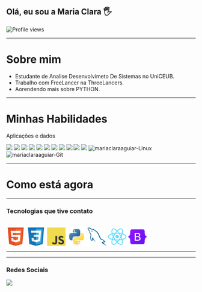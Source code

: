 ## Olá, eu sou a Maria Clara 🖐

<p align="left"> <img src="https://komarev.com/ghpvc/?username=MariaClaraAguiarFranco&color=green" alt="Profile views" /></p>

<hr>

 # Sobre mim
* Estudante de Analise Desenvolvimeto De Sistemas no UniCEUB.
* Trabalho com FreeLancer na ThreeLancers.
* Aorendendo mais sobre PYTHON.

<hr>

# Minhas Habilidades
<p> Aplicações e dados </p>
<div>
<img alingn="center" src="https://img.shields.io/badge/Python-14354C?style=for-the-badge&logo=python&logoColor=white"/>
<img alingn="center" src="https://img.shields.io/badge/HTML-239120?style=for-the-badge&logo=html5&logoColor=white"/>
<img alingn="center" src="https://img.shields.io/badge/CSS-239120?&style=for-the-badge&logo=css3&logoColor=white"/>
<img alingn="center" src="https://img.shields.io/badge/JavaScript-323330?style=for-the-badge&logo=javascript&logoColor=F7DF1E"/>
<img alingn="center" src="	https://img.shields.io/badge/PHP-777BB4?style=for-the-badge&logo=php&logoColor=white"/>
<img alingn="center" src=" https://img.shields.io/badge/React-20232A?style=for-the-badge&logo=react&logoColor=61DAFB"/>
<img alingn="center" src="https://img.shields.io/badge/Angular-DD0031?style=for-the-badge&logo=angular&logoColor=white"/>
<img alingn="center" src="https://img.shields.io/badge/Django-092E20?style=for-the-badge&logo=django&logoColor=white"/>
<img alingn="center" src="https://img.shields.io/badge/Flask-000000?style=for-the-badge&logo=flask&logoColor=white"/>
<img alingn="center" src="https://img.shields.io/badge/MongoDB-4EA94B?style=for-the-badge&logo=mongodb&logoColor=white"/>
<img alingn="center" src="https://img.shields.io/badge/Microsoft_Excel-217346?style=for-the-badge&logo=microsoft-excel&logoColor=white"/>
<img alingn="center" alt="mariaclaraaguiar-Linux" src="https://img.shields.io/badge/Linux-E34F26?style=for-the-badge&logo=linux&logoColor=black"/>
<img alingn="center" alt="mariaclaraaguiar-Git" src="https://img.shields.io/badge/Git-E34F26?style=for-the-badge&logo=git&logoColor=white"/>
</div>
<hr>

# Como está agora

<!--<div style="display: inline_block">
<!--   <a herf="https://github-readme-stats.vercel.app/api?username=iuricode&theme=default"/>
<a href="https://github.com/mariaclaraaguiar"/>
  <img height="180em" src="https://github-readme-stats.vercel.app/api    sername=mariaclaraaguiar&show_icons=true&theme=dark&include_all_commits=true&count_private=true"/>
 
<img height="180em" src="https://github-readme-stats.vercel.app/api/top-langs/?username=mariaclaraaguiar&layout=compact&langs_count=7&theme=dark"/>
</div>-->

<hr>

 ### Tecnologias que tive contato
 
<div style="display: inline_block"><br>
  <img align="center" alt="mariaclaraaguiar-HTML" height="50" width="50" src="https://raw.githubusercontent.com/devicons/devicon/master/icons/html5/html5-original.svg">
  <img align="center" alt="mariaclaraaguiar-CSS" height="50" width="50" src="https://raw.githubusercontent.com/devicons/devicon/master/icons/css3/css3-original.svg">
  <img align="center" alt="mariaclaraaguiar-Js" height="50" width="50" src="https://raw.githubusercontent.com/devicons/devicon/master/icons/javascript/javascript-original.svg">
  <img align="center" alt="mariaclaraaguiar-Python" height="50" width="50" src="https://raw.githubusercontent.com/devicons/devicon/master/icons/Python/Python-original.svg">
  <img align="center" alt="mariaclaraaguiar-MySQL" height="50" width="50" src="https://raw.githubusercontent.com/devicons/devicon/master/icons/mysql/mysql-original.svg">
<!--NextJS<img align="center" alt="mariaclaraaguiar-NextJS" height="50" width="50" src="https://raw.githubusercontent.com/devicons/devicon/master/icons/nextjs/nextjs-original.svg"> -->
  <img align="center" alt="mariaclaraaguiar-React" height="50" width="50" src="https://raw.githubusercontent.com/devicons/devicon/master/icons/react/react-original.svg">
  <img align="center" alt="mariaclaraaguiar-Git" height="50" width="50"src="https://raw.githubusercontent.com/devicons/devicon/master/icons/bootstrap/bootstrap-original.svg">
  <!--CSharp<img align="center" alt="mariaclaraaguiar-CSharp" height="50" width="50" src="https://raw.githubusercontent.com/devicons/devicon/master/icons/csharp/csharp-original.svg">-->
</div>
  
<hr>
  
  <!--### Commits
  
  ![Snake animation](https://github.com/mariaclaraaguiar/mariaclaraaguiar/blob/output/github-contribution-grid-snake.svg)-->
  
  <hr>

 ### Redes Sociais
 
  <div>
    <!--
  <a href = "https://mail.google.com/mail/u/0/#inbox"><img src="https://img.shields.io/badge/-Gmail-crimson?style=for-the-badge&logo=gmail&logoColor=white" target="_blank"></a>
-->
    <!--<a href = "https://www.instagram.com/pedro_soares1261/" target="_blank"><img src="https://img.shields.io/badge/-Instagram-AE384C?style=for-the-badge&logo=instagram&logoColor=white"></a>-->
  <a href="https://www.linkedin.com/in/maria-clara-franco-013aa622b/" target="_blank"><img src="https://img.shields.io/badge/-LinkedIn-%230077B5?style=for-the-badge&logo=linkedin&logoColor=white" target="_blank"></a>
  </div>
